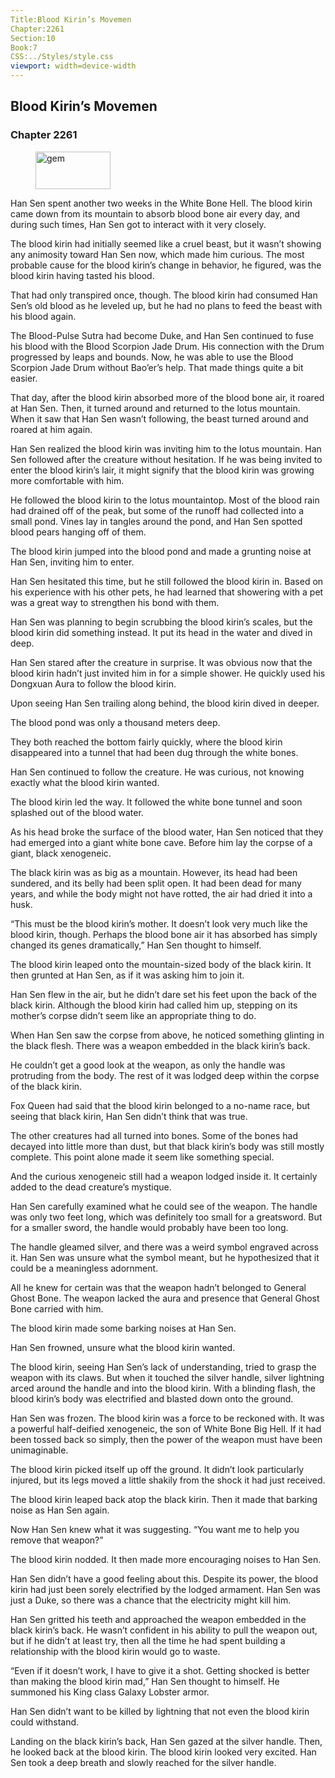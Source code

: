 ```yaml
---
Title:Blood Kirin’s Movemen 
Chapter:2261 
Section:10 
Book:7 
CSS:../Styles/style.css 
viewport: width=device-width
---
```

  
## Blood Kirin’s Movemen
### Chapter 2261
  
<figure>
	<img src="../Images/gem.gif" alt="gem" id="gem" width="120" height="60" />
</figure>
  

  
Han Sen spent another two weeks in the White Bone Hell. The blood kirin came down from its mountain to absorb blood bone air every day, and during such times, Han Sen got to interact with it very closely.

The blood kirin had initially seemed like a cruel beast, but it wasn’t showing any animosity toward Han Sen now, which made him curious. The most probable cause for the blood kirin’s change in behavior, he figured, was the blood kirin having tasted his blood.

That had only transpired once, though. The blood kirin had consumed Han Sen’s old blood as he leveled up, but he had no plans to feed the beast with his blood again.

The Blood-Pulse Sutra had become Duke, and Han Sen continued to fuse his blood with the Blood Scorpion Jade Drum. His connection with the Drum progressed by leaps and bounds. Now, he was able to use the Blood Scorpion Jade Drum without Bao’er’s help. That made things quite a bit easier.

That day, after the blood kirin absorbed more of the blood bone air, it roared at Han Sen. Then, it turned around and returned to the lotus mountain. When it saw that Han Sen wasn’t following, the beast turned around and roared at him again.

Han Sen realized the blood kirin was inviting him to the lotus mountain. Han Sen followed after the creature without hesitation. If he was being invited to enter the blood kirin’s lair, it might signify that the blood kirin was growing more comfortable with him.

He followed the blood kirin to the lotus mountaintop. Most of the blood rain had drained off of the peak, but some of the runoff had collected into a small pond. Vines lay in tangles around the pond, and Han Sen spotted blood pears hanging off of them.

The blood kirin jumped into the blood pond and made a grunting noise at Han Sen, inviting him to enter.

Han Sen hesitated this time, but he still followed the blood kirin in. Based on his experience with his other pets, he had learned that showering with a pet was a great way to strengthen his bond with them.

Han Sen was planning to begin scrubbing the blood kirin’s scales, but the blood kirin did something instead. It put its head in the water and dived in deep.

Han Sen stared after the creature in surprise. It was obvious now that the blood kirin hadn’t just invited him in for a simple shower. He quickly used his Dongxuan Aura to follow the blood kirin.

Upon seeing Han Sen trailing along behind, the blood kirin dived in deeper.

The blood pond was only a thousand meters deep.

They both reached the bottom fairly quickly, where the blood kirin disappeared into a tunnel that had been dug through the white bones.

Han Sen continued to follow the creature. He was curious, not knowing exactly what the blood kirin wanted.

The blood kirin led the way. It followed the white bone tunnel and soon splashed out of the blood water.

As his head broke the surface of the blood water, Han Sen noticed that they had emerged into a giant white bone cave. Before him lay the corpse of a giant, black xenogeneic.

The black kirin was as big as a mountain. However, its head had been sundered, and its belly had been split open. It had been dead for many years, and while the body might not have rotted, the air had dried it into a husk.

“This must be the blood kirin’s mother. It doesn’t look very much like the blood kirin, though. Perhaps the blood bone air it has absorbed has simply changed its genes dramatically,” Han Sen thought to himself.

The blood kirin leaped onto the mountain-sized body of the black kirin. It then grunted at Han Sen, as if it was asking him to join it.

Han Sen flew in the air, but he didn’t dare set his feet upon the back of the black kirin. Although the blood kirin had called him up, stepping on its mother’s corpse didn’t seem like an appropriate thing to do.

When Han Sen saw the corpse from above, he noticed something glinting in the black flesh. There was a weapon embedded in the black kirin’s back.

He couldn’t get a good look at the weapon, as only the handle was protruding from the body. The rest of it was lodged deep within the corpse of the black kirin.

Fox Queen had said that the blood kirin belonged to a no-name race, but seeing that black kirin, Han Sen didn’t think that was true.

The other creatures had all turned into bones. Some of the bones had decayed into little more than dust, but that black kirin’s body was still mostly complete. This point alone made it seem like something special.

And the curious xenogeneic still had a weapon lodged inside it. It certainly added to the dead creature’s mystique.

Han Sen carefully examined what he could see of the weapon. The handle was only two feet long, which was definitely too small for a greatsword. But for a smaller sword, the handle would probably have been too long.

The handle gleamed silver, and there was a weird symbol engraved across it. Han Sen was unsure what the symbol meant, but he hypothesized that it could be a meaningless adornment.

All he knew for certain was that the weapon hadn’t belonged to General Ghost Bone. The weapon lacked the aura and presence that General Ghost Bone carried with him.

The blood kirin made some barking noises at Han Sen.

Han Sen frowned, unsure what the blood kirin wanted.

The blood kirin, seeing Han Sen’s lack of understanding, tried to grasp the weapon with its claws. But when it touched the silver handle, silver lightning arced around the handle and into the blood kirin. With a blinding flash, the blood kirin’s body was electrified and blasted down onto the ground.

Han Sen was frozen. The blood kirin was a force to be reckoned with. It was a powerful half-deified xenogeneic, the son of White Bone Big Hell. If it had been tossed back so simply, then the power of the weapon must have been unimaginable.

The blood kirin picked itself up off the ground. It didn’t look particularly injured, but its legs moved a little shakily from the shock it had just received.

The blood kirin leaped back atop the black kirin. Then it made that barking noise as Han Sen again.

Now Han Sen knew what it was suggesting. “You want me to help you remove that weapon?”

The blood kirin nodded. It then made more encouraging noises to Han Sen.

Han Sen didn’t have a good feeling about this. Despite its power, the blood kirin had just been sorely electrified by the lodged armament. Han Sen was just a Duke, so there was a chance that the electricity might kill him.

Han Sen gritted his teeth and approached the weapon embedded in the black kirin’s back. He wasn’t confident in his ability to pull the weapon out, but if he didn’t at least try, then all the time he had spent building a relationship with the blood kirin would go to waste.

“Even if it doesn’t work, I have to give it a shot. Getting shocked is better than making the blood kirin mad,” Han Sen thought to himself. He summoned his King class Galaxy Lobster armor.

Han Sen didn’t want to be killed by lightning that not even the blood kirin could withstand.

Landing on the black kirin’s back, Han Sen gazed at the silver handle. Then, he looked back at the blood kirin. The blood kirin looked very excited. Han Sen took a deep breath and slowly reached for the silver handle.
